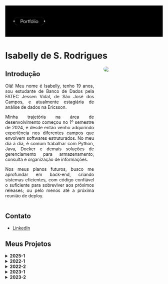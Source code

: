 <p align="center">
  <img src="./assets/header.png" alt="Header" width="800">
</p>

# Isabelly de S. Rodrigues

<img style="margin: 0 0 20px 20px; float: right; width: 190px; height: auto; border-radius: 12px;" src="https://avatars.githubusercontent.com/u/164695350?v=4">

<div style="margin-right: 220px;">

## Introdução

<div style="text-align: justify;">
Olá!
Meu nome é Isabelly, tenho 19 anos, sou estudante de Banco de Dados pela FATEC Jessen Vidal, de São José dos Campos, e atualmente estagiária de análise de dados na Ericsson.  

Minha trajetória na área de desenvolvimento começou no 1º semestre de 2024, e desde então venho adquirindo experiência nos diferentes campos que envolvem softwares estruturados. No meu dia a dia, é comum trabalhar com Python, Java, Docker e demais soluções de gerenciamento para armazenamento, consulta e organização de informações.  

Nos meus planos futuros, busco me aprofundar em back-end, criando sistemas eficientes, com código confiável o suficiente para sobreviver aos próximos releases; ou pelo menos até a próxima reunião de deploy. 
</div>

<div style="clear: both;"></div>

## Contato
* [LinkedIn](https://www.linkedin.com/in/isabelly-rdgs/)

## Meus Projetos

<details>
  <summary><strong>2025-1</strong></summary>

Em parceria com a empresa Altave, foi desenvolvido um sistema web para monitoramento de funcionários de empresas terceiras em áreas de manutenção. O sistema foi pensado a fim de permitir o cadastro de empresas e profissionais, incluindo fotos, e oferecendo uma filtragem de informações completa (por data, empresa e profissional). É possível visualização de dados de forma gráfica em um dashboard interativo, bem como extrair relatórios detalhados para análise de desempenho e controle de horas trabalhadas.

O projeto contou com uma API para consumo de dados e uma modelagem de banco de dados relacional eficiente, garantindo integridade e organização das informações. O design do front-end é minimalista e intuitivo, facilitando a navegação e o uso diário do sistema. Além disso, o sistema possui funcionalidades de gestão de acesso, permitindo que usuários se autentiquem por e-mail e senha, e registra um histórico de alterações realizadas nos pontos, assegurando transparência e controle das informações por meio de controle de acesso baseado em papéis (RBAC). Também há suporte à criação de cargos e definição de pagamentos com base nas horas trabalhadas, integrando todas as necessidades de monitoramento e gestão de funcionários terceirizados em um único ambiente digital.

<div align="center">
  <img src="./assets/pontual.gif" alt="Descrição do GIF" width="500">
</div>

[GIT](https://github.com/Steam-Ducks/point-system)

#### Tecnologias Utilizadas
[![My Skills](https://skillicons.dev/icons?i=java,spring,vue,git,supabase,postgres,figma,github,idea,vscode,&theme=light)](https://skillicons.dev)

#### Contribuições Pessoais
Atuei como Scrum Master, coordenando reuniões diárias e de planejamento (daily/planning) e alinhando expectativas entre Product Owner, equipe e stakeholders, garantindo o fluxo contínuo do projeto. Além disso, acompanhei o roteiro de desenvolvimento, a manutenção do repositório e a produtividade da equipe por meio do Jira, identificando pontos de melhoria e promovendo soluções em cima da metodologia ágil SCRUM.

Contribuí com a implementação de testes unitários em Java para nossas controllers (Employee, Company, Dashboard, Auth, Position, TimeRecords e User), assegurando a qualidade e cobertura do backend. Minha participação nos merges de pull requests foi, principalmente, na análise e validação do código garantindo que as funcionalidades fossem integradas de forma consistente e no conjunto da equipe como um todo. 

#### Hard Skills
* **Java & Spring Boot:** desenvolvimento de controllers, serviços e integração com banco de dados;

* **JUnit & Testes Unitários/Integração:** criação de testes abrangentes para múltiplos módulos do backend;

* **Git & GitHub:** gerenciamento de branches, merges, pull requests e manutenção de repositório; 

* **Banco de dados H2:** configuração para testes locais;

* **Jira:** acompanhamento de produtividade, tarefas e gerenciamento de sprints; 

#### Soft Skills
* **Liderança e Coordenação de Equipe:** condução de reuniões diárias e alinhamento de prioridades, garantindo o progresso do projeto.

* **Comunicação Eficaz:** interface constante com Product Owner e stakeholders para definir expectativas e esclarecer requisitos.

* **Organização e Planejamento:** manutenção de roteiro, documentação e estrutura de repositório organizada.

* **Resolução de Problemas:** identificação de impedimentos e proposição de soluções ágeis para manter o ritmo de desenvolvimento.

</details>

<details>
  <summary><strong>2022-1</strong></summary>
Conteúdo do projeto 2022-1...
</details>

<details>
  <summary><strong>2022-2</strong></summary>
Conteúdo do projeto 2022-2...
</details>

<details>
  <summary><strong>2023-1</strong></summary>
Conteúdo do projeto 2023-1...
</details>

<details>
  <summary><strong>2023-2</strong></summary>
Conteúdo do projeto 2023-2...
</details>
